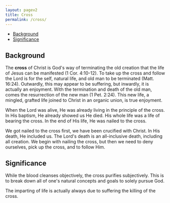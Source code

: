 ```yaml
---
layout: pagev2
title: Cross
permalink: /cross/
---
```

- [Background](#background)
- [Significance](#significance)

## Background

The **cross** of Christ is God's way of terminating the old creation that the life of Jesus can be manifested (1 Cor. 4:10-12). To take up the cross and follow the Lord is for the self, natural life, and old man to be terminated (Matt. 16:24). Outwardly, this may appear to be suffering, but inwardly, it is actually an enjoyment. With the termination and death of the old man, comes the resurrection of the new man (1 Pet. 2:24). This new life, a mingled, grafted life joined to Christ in an organic union, is true enjoyment.

When the Lord was alive, He was already living in the principle of the cross. In His baptism, He already showed us He died. His whole life was a life of bearing the cross. In the end of His life, He was nailed to the cross. 

We got nailed to the cross first, we have been crucified with Christ. In His death, He included us. The Lord's death is an all-inclusive death, including all creation. We begin with nailing the cross, but then we need to deny ourselves, pick up the cross, and to follow Him.

## Significance

While the blood cleanses objectively, the cross purifies subjectively. This is to break down all of one's natural concepts and goals to solely pursue God. 

The imparting of life is actually always due to suffering the killing of the cross.